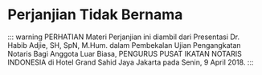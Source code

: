 # Perjanjian Tidak Bernama

::: warning PERHATIAN
Materi Perjanjian ini diambil dari Presentasi Dr. Habib Adjie, SH, SpN, M.Hum. dalam Pembekalan Ujian Pengangkatan Notaris Bagi Anggota Luar Biasa, PENGURUS PUSAT IKATAN NOTARIS INDONESIA di Hotel  Grand Sahid Jaya Jakarta pada Senin, 9 April 2018.
:::

